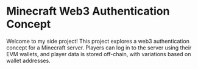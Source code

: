 # Minecraft Web3 Authentication Concept

Welcome to my side project! This project explores a web3 authentication concept for a Minecraft server. Players can log in to the server using their EVM wallets, and player data is stored off-chain, with variations based on wallet addresses.
